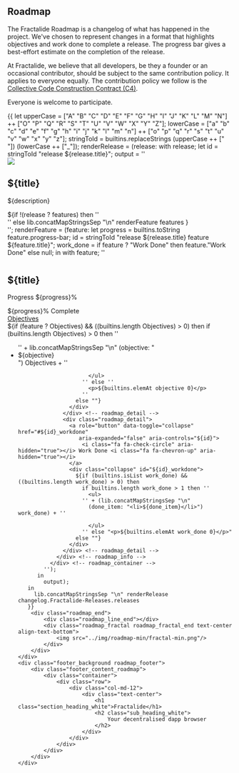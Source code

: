 <section id="roadmap">
    <div class="header_gradient">
        <div class="container">
            <div class="row">
                <div class="col-md-12">
                    <div class="text-center">
                        <h1 class="section_heading_blue fractal_white">Roadmap</h1>
                    </div>
                </div>
                <div class="col-md-offset-3 col-md-6 col-xs-offset-1 col-xs-10">
                    <div class="text-center">
                        <p class="text_dark_blue">
                            The Fractalide Roadmap is a changelog of what has happened in the project. We've chosen to represent changes in a format that highlights objectives and work done to complete a release. The progress bar gives a best-effort estimate on the completion of the release.
                        </p>
                        <p class="text_dark_blue">
                            At Fractalide, we believe that all developers, be they a founder or an occasional contributor, should be subject to the same contribution policy. It applies to everyone equally. The contribution policy we follow is the <a href="https://github.com/fractalide/fractalide/blob/master/CONTRIBUTING.md" target="_blank"> Collective Code Construction Contract (C4)</a>.
                        </p>
                        <p class="text_dark_blue">
                            Everyone is welcome to participate.
                        </p>
                    </div>
                </div>
            </div>
        </div>
    </div>
    <div class="roadmap">
      {{ let
        upperCase = ["A" "B" "C" "D" "E" "F" "G" "H" "I" "J" "K" "L" "M" "N"]
                    ++ ["O" "P" "Q" "R" "S" "T" "U" "V" "W" "X" "Y" "Z"];
        lowerCase = ["a" "b" "c" "d" "e" "f" "g" "h" "i" "j" "k" "l" "m" "n"]
                    ++ ["o" "p" "q" "r" "s" "t" "u" "v" "w" "x" "y" "z"];
        stringToId = builtins.replaceStrings (upperCase ++ [" "]) (lowerCase ++ ["_"]);
        renderRelease = (release: with release; let
          id = stringToId "release ${release.title}";
          output = ''
            <div class="roadmap_fractal text-center">
              <img src="../img/roadmap-min/fractal-min.png"/>
              <h2 class="text_dark_blue">${title}</h2>
              <p class="text_dark_blue">
                ${description}
              </p>
              <a role="button" data-toggle="collapse" href="#${id}" aria-expanded="true" aria-controls="${id}">
                <i class="fa fa-chevron-down" aria-hidden="true"></i>
              </a>
            </div>
            <div id="${id}" class="collapse in">
              ${if !(release ? features)
                then ''
                  <div class="roadmap_container">
                    <div class="roadmap_line"></div>
                  </div>
                ''
                else lib.concatMapStringsSep "\n" renderFeature features
              }
            </div>
          '';
          renderFeature = (feature:
            let
              progress = builtins.toString feature.progress-bar;
              id = stringToId "release ${release.title} feature ${feature.title}";
              work_done = if feature ? "Work Done" then feature."Work Done" else null;
            in with feature;
            ''
              <div class="roadmap_spot">
                <img src="/img/roadmap-min/spot-min.png" width="12px"/>
              </div>
              <div class="roadmap_container">
                <div class="roadmap_line"></div>
                <div class="roadmap_step">
                  <h2 class="sub_heading_blue">${title}</h2>
                </div>
                <div class="roadmap_line_fill"></div>
                <div class="roadmap_info">
                  <div class="roadmap_progress">
                    <p>Progress <span class="pull-right">${progress}%</span></p>
                    <div class="progress">
                      <div class="progress-bar" role="progressbar" aria-valuenow="${progress}"
                           aria-valuemin="0" aria-valuemax="100" style="width: ${progress}%;">
                        <span class="sr-only">${progress}% Complete</span>
                      </div>
                    </div>
                  </div>  <!-- roadmap_progress -->
                  <div class="roadmap_detail">
                    <a role="button" data-toggle="collapse" href="#${id}_objectives"
                       aria-expanded="false" aria-controls="${id}">
                        <i class="fa fa-dot-circle-o" aria-hidden="true"></i> Objectives <i class="fa fa-chevron-up" aria-hidden="true"></i>
                    </a>
                    <div class="collapse" id="${id}_objectives">
                      ${if (feature ? Objectives) && ((builtins.length Objectives) > 0) then
                        if (builtins.length Objectives) > 0 then ''
                          <ul>
                        '' + lib.concatMapStringsSep "\n"
                          (objective: "<li>${objective}</li>") Objectives + ''

                          </ul>
                        '' else ''
                          <p>${builtins.elemAt objective 0}</p>
                        ''
                      else ""}
                    </div>
                  </div> <!-- roadmap_detail -->
                  <div class="roadmap_detail">
                    <a role="button" data-toggle="collapse" href="#${id}_workdone"
                       aria-expanded="false" aria-controls="${id}">
                        <i class="fa fa-check-circle" aria-hidden="true"></i> Work Done <i class="fa fa-chevron-up" aria-hidden="true"></i>
                    </a>
                    <div class="collapse" id="${id}_workdone">
                      ${if (builtins.isList work_done) && ((builtins.length work_done) > 0) then
                        if builtins.length work_done > 1 then ''
                          <ul>
                        '' + (lib.concatMapStringsSep "\n"
                          (done_item: "<li>${done_item}</li>") work_done) + ''

                          </ul>
                        '' else "<p>${builtins.elemAt work_done 0}</p>"
                      else ""}
                    </div>
                  </div> <!-- roadmap_detail -->
                </div> <!-- roadmap_info -->
              </div> <!-- roadmap_container -->
            '');
          in
            output);
       in
         lib.concatMapStringsSep "\n" renderRelease changelog.Fractalide-Releases.releases
       }}
        <div class="roadmap_end">
            <div class="roadmap_line_end"></div>
            <div class="roadmap_fractal roadmap_fractal_end text-center align-text-bottom">
                <img src="../img/roadmap-min/fractal-min.png"/>
            </div>
        </div>
    </div>
    <div class="footer_background roadmap_footer">
        <div class="footer_content_roadmap">
            <div class="container">
                <div class="row">
                    <div class="col-md-12">
                        <div class="text-center">
                            <h1 class="section_heading_white">Fractalide</h1>
                            <h2 class="sub_heading_white">
                                Your decentralised dapp browser
                            </h2>
                        </div>
                    </div>
                </div>
            </div>
        </div>
    </div>
</section>
